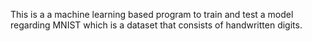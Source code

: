 This is a a machine learning based program to train and test a model regarding MNIST which is a dataset that consists of handwritten digits.
